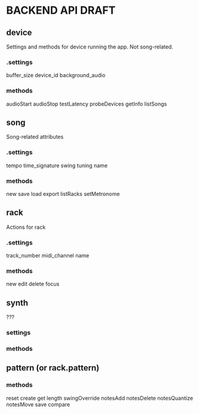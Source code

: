 # BACKEND API DRAFT

## device
Settings and methods for device running the app. Not song-related.

### .settings
buffer_size
device_id
background_audio

### methods
audioStart
audioStop
testLatency
probeDevices
getInfo
listSongs

## song
Song-related attributes

### .settings
tempo
time_signature
swing
tuning
name

### methods
new
save
load
export
listRacks
setMetronome

## rack
Actions for rack

### .settings
track_number
midi_channel
name

### methods
new
edit
delete
focus


## synth 
???

### settings

### methods


## pattern (or rack.pattern)

### methods
reset
create
get
length
swingOverride
notesAdd
notesDelete
notesQuantize
notesMove
save
compare


